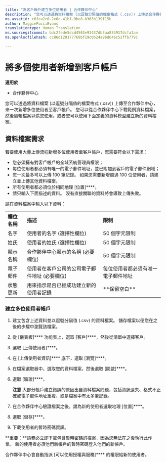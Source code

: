 ```yaml
---
title: "為客戶帳戶建立多位使用者 | 合作夥伴中心"
description: "您可以透過將資料檔案 (以逗號分隔值的檔案格式 (.csv)) 上傳至合作夥伴中心，來一次新增多位使用者至客戶帳戶。"
ms.assetid: c6fca2c0-2e6c-41b1-9be8-b363b139f15b
author: MaggiePucciEvans
translationtype: Human Translation
ms.sourcegitcommit: bdc2fede5dcd4563e91437db3aa834917dcfa1ae
ms.openlocfilehash: cc86d129177760bf19c0b24a96d646c52ffb779c

---
```


# 將多個使用者新增到客戶帳戶

**適用於**

-  合作夥伴中心

您可以透過將資料檔案 (以逗號分隔值的檔案格式 (.csv)) 上傳至合作夥伴中心，來一次新增多位使用者至客戶帳戶。 您可以從合作夥伴中心下載範例資料檔案，然後編輯檔案以供您使用，或者您可以使用下面定義的資料模型建立新的資料檔案。

## <a href="" id="creatingtheimportcsvfile"></a>資料檔案需求


若要使用大量上傳流程新增多位使用者至客戶帳戶，您需要符合以下需求：

-   您必須擁有對客戶帳戶的全域系統管理員權限；
-   每位使用者都必須有唯一的電子郵件地址，並已附加到客戶的電子郵件網域；
-   您一次最多可以上傳 100 筆記錄。 如果您需要新增超過 100 位使用者，請建立並上傳其他資料檔案。
-   所有使用者都必須位於相同地理 \[位置\]****。
-   請只輸入下面描述的資料。 沒有直接關聯的資料將會導致上傳失敗。

請在資料檔案中輸入以下資料：

|                 |                                                                              |                                            |
|-----------------|------------------------------------------------------------------------------|--------------------------------------------|
| **欄位名稱** | **描述**                                                              | **限制**                             |
| 名字      | 使用者的名字 (選擇性欄位)                                           | 50 個字元限制                         |
| 姓氏       | 使用者的姓氏 (選擇性欄位)                                            | 50 個字元限制                         |
| 顯示名稱    | 合作夥伴中心顯示的名稱 (必要欄位)                            | 50 個字元限制                         |
| 電子郵件           | 使用者在客戶公司的公司電子郵件地址 (必要欄位)           | 每位使用者都必須有唯一電子郵件地址 |
| 狀態更新   | 用來指示是否已經成功建立新的使用者記錄 | \*\*保留空白\*\*                        |

 

### <a href="" id="createmultipleuseraccounts"></a>建立多位使用者帳戶

<a href="" id="creatingtheaccounts"></a>
1.  建立包含上述資料並以逗號分隔值 (.csv) 的資料檔案。 儲存檔案以便您在之後的步驟中瀏覽該檔案。
2.  從 \[儀表板\]**** 功能表上，選取 \[客戶\]****，然後從清單中選擇客戶。
3.  選取 \[上傳使用者\]****。
4.  在 \[上傳使用者資訊\]**** 底下，選取 \[瀏覽\]****。
5.  在檔案選取器中，選取您的資料檔案，然後選取 \[開啟\]****。
6.  選取 \[驗證\]****。

    **注意** 大部分帳戶建立錯誤的原因出自資料檔案問題，包括資訊遺失、格式不正確或電子郵件地址重複，或是檔案中有太多筆記錄。

     

7.  在合作夥伴中心驗證檔案之後，請為新的使用者選取地理 \[位置\]****。
8.  選取 \[儲存\]****。
9.  下載使用者的暫時密碼資訊。

**重要：**請務必立即下載包含暫時密碼的檔案，因為您無法在之後執行此作業。 新的使用者必須他們新帳戶的暫時密碼登入他們的新帳戶。

合作夥伴中心會自動指派 \[可以使用授權與服務\]**** 的權限給新的使用者。

 

 






<!--HONumber=Jan17_HO2-->


